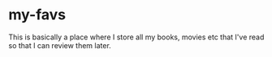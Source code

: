 # my-favs
This is basically a place where I store all my books, movies etc that I've read so that I can review them later.
